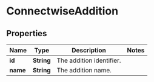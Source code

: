 # ConnectwiseAddition

## Properties
Name | Type | Description | Notes
------------ | ------------- | ------------- | -------------
**id** | **String** | The addition identifier. | 
**name** | **String** | The addition name. | 
